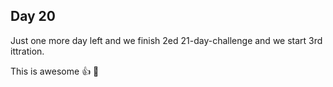 ## Day 20

Just one more day left and we finish 2ed 21-day-challenge and we start 3rd ittration.

This is awesome 👍 🐯

